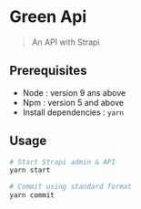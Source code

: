 # Green Api

> An API with Strapi

## Prerequisites

* Node : version 9 ans above
* Npm : version 5 and above
* Install dependencies : `yarn`

## Usage

``` bash
# Start Strapi admin & API
yarn start

# Commit using standard format
yarn commit
```
